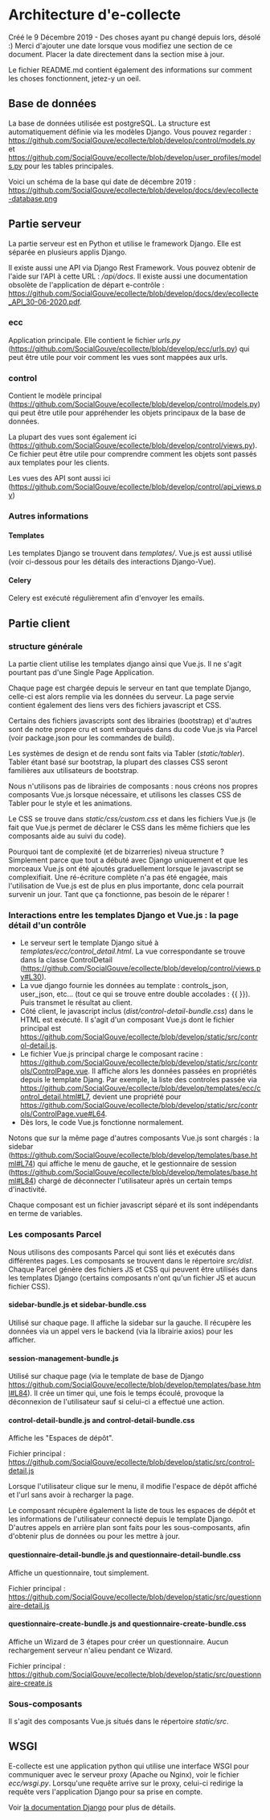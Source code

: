 # Architecture d'e-collecte

Créé le 9 Décembre 2019 - Des choses ayant pu changé depuis lors, désolé :)
Merci d'ajouter une date lorsque vous modifiez une section de ce document. Placer la
date directement dans la section mise à jour.

Le fichier README.md contient également des informations sur comment les choses
fonctionnent, jetez-y un oeil.

## Base de données

La base de données utilisée est postgreSQL. La structure est automatiquement définie via
les modèles Django. Vous pouvez regarder :
https://github.com/SocialGouve/ecollecte/blob/develop/control/models.py et
https://github.com/SocialGouve/ecollecte/blob/develop/user_profiles/models.py pour les
tables principales.

Voici un schéma de la base qui date de décembre 2019 :
https://github.com/SocialGouve/ecollecte/blob/develop/docs/dev/ecollecte-database.png

## Partie serveur

La partie serveur est en Python et utilise le framework Django. Elle est séparée en
plusieurs applis Django.

Il existe aussi une API via Django Rest Framework. Vous pouvez obtenir de l'aide sur
l'API à cette URL : */api/docs*. Il existe aussi une documentation obsolète de
l'application de départ e-contrôle :
https://github.com/SocialGouve/ecollecte/blob/develop/docs/dev/ecollecte_API_30-06-2020.pdf.

### ecc

Application principale. Elle contient le fichier *urls.py*
(https://github.com/SocialGouve/ecollecte/blob/develop/ecc/urls.py) qui peut être utile
pour voir comment les vues sont mappées aux urls.

### control

Contient le modèle principal
(https://github.com/SocialGouve/ecollecte/blob/develop/control/models.py) qui peut être
utile pour appréhender les objets principaux de la base de données.

La plupart des vues sont également ici
(https://github.com/SocialGouve/ecollecte/blob/develop/control/views.py). Ce fichier
peut être utile pour comprendre comment les objets sont passés aux templates pour les
clients.

Les vues des API sont aussi ici
(https://github.com/SocialGouve/ecollecte/blob/develop/control/api_views.py)


### Autres informations

#### Templates

Les templates Django se trouvent dans *templates/*. Vue.js est aussi utilisé (voir
ci-dessous pour les détails des interactions Django-Vue).

#### Celery

Celery est exécuté régulièrement afin d'envoyer les emails.


## Partie client

### structure générale

La partie client utilise les templates django ainsi que Vue.js. Il ne s'agit pourtant
pas d'une Single Page Application.

Chaque page est chargée depuis le serveur en tant que template Django, celle-ci est
alors remplie via les données du serveur. La page servie contient également des liens
vers des fichiers javascript et CSS.

Certains des fichiers javascripts sont des librairies (bootstrap) et d'autres sont de
notre propre cru et sont embarqués dans du code Vue.js via Parcel (voir package.json
pour les commandes de build).

Les systèmes de design et de rendu sont faits via Tabler (*static/tabler*). Tabler étant
basé sur bootstrap, la plupart des classes CSS seront familières aux utilisateurs de
bootstrap.

Nous n'utilisons pas de librairies de composants : nous créons nos propres composants
Vue.js lorsque nécessaire, et utilisons les classes CSS de Tabler pour le style et les
animations.

Le CSS se trouve dans *static/css/custom.css* et dans les fichiers Vue.js (le fait que
Vue.js permet de déclarer le CSS dans les même fichiers que les composants aide au suivi
du code).

Pourquoi tant de complexité (et de bizarreries) niveua structure ? Simplement parce que
tout a débuté avec Django uniquement et que les morceaux Vue.js ont été ajoutés
graduellement lorsque le javascript se complexifiait. Une ré-écriture complète n'a pas
été engagée, mais l'utilisation de Vue.js est de plus en plus importante, donc cela
pourrait survenir un jour. Tant que ça fonctionne, pas besoin de le réparer !


### Interactions entre les templates Django et Vue.js : la page détail d'un contrôle

- Le serveur sert le template Django situé à *templates/ecc/control_detail.html*. La vue
    correspondante se trouve dans la classe ControlDetail
    (https://github.com/SocialGouve/ecollecte/blob/develop/control/views.py#L30).
- La vue django fournie les données au template : controls_json, user_json, etc...
    (tout ce qui se trouve entre double accolades : {{ }}). Puis transmet le résultat
    au client.
- Côté client, le javascript inclus (*dist/control-detail-bundle.css*) dans le HTML est
    exécuté. Il s'agit d'un composant Vue.js dont le fichier principal est
    https://github.com/SocialGouve/ecollecte/blob/develop/static/src/control-detail.js.
- Le fichier Vue.js principal charge le composant racine :
    https://github.com/SocialGouve/ecollecte/blob/develop/static/src/controls/ControlPage.vue.
    Il affiche alors les données passées en propriétés depuis le template Djang. Par
    exemple, la liste des controles passée via
    https://github.com/SocialGouve/ecollecte/blob/develop/templates/ecc/control_detail.html#L7,
    devient une propriété pour
    https://github.com/SocialGouve/ecollecte/blob/develop/static/src/controls/ControlPage.vue#L64.
- Dès lors, le code Vue.js fonctionne normalement.

Notons que sur la même page d'autres composants Vue.js sont chargés : la sidebar
(https://github.com/SocialGouve/ecollecte/blob/develop/templates/base.html#L74) qui
affiche le menu de gauche, et le gestionnaire de session
(https://github.com/SocialGouve/ecollecte/blob/develop/templates/base.html#L84) chargé
de déconnecter l'utilisateur après un certain temps d'inactivité.

Chaque composant est un fichier javascript séparé et ils sont indépendants en terme de
variables.


### Les composants Parcel

Nous utilisons des composants Parcel qui sont liés et exécutés dans différentes pages.
Les composants se trouvent dans le répertoire *src/dist*. Chaque Parcel génère des
fichiers JS et CSS qui peuvent être utilisés dans les templates Django (certains
composants n'ont qu'un fichier JS et aucun fichier CSS).

#### sidebar-bundle.js et sidebar-bundle.css

Utilisé sur chaque page. Il affiche la sidebar sur la gauche. Il récupère les données
via un appel vers le backend (via la librairie axios) pour les afficher.

#### session-management-bundle.js

Utilisé sur chaque page (via le template de base de Django
https://github.com/SocialGouve/ecollecte/blob/develop/templates/base.html#L84). Il crée un
timer qui, une fois le temps écoulé, provoque la déconnexion de l'utilisateur sauf si
celui-ci a effectué une action.

#### control-detail-bundle.js and control-detail-bundle.css

Affiche les "Espaces de dépôt".

Fichier principal :
https://github.com/SocialGouve/ecollecte/blob/develop/static/src/control-detail.js

Lorsque l'utilisateur clique sur le menu, il modifie l'espace de dépôt affiché et l'url
sans avoir à recharger la page.

Le composant récupère également la liste de tous les espaces de dépôt et les
informations de l'utilisateur connecté depuis le template Django. D'autres appels en
arrière plan sont faits pour les sous-composants, afin d'obtenir plus de données ou pour
les mettre à jour.

#### questionnaire-detail-bundle.js and questionnaire-detail-bundle.css

Affiche un questionnaire, tout simplement.

Fichier principal :
https://github.com/SocialGouve/ecollecte/blob/develop/static/src/questionnaire-detail.js

#### questionnaire-create-bundle.js and questionnaire-create-bundle.css

Affiche un Wizard de 3 étapes pour créer un questionnaire. Aucun rechargement serveur
n'alieu pendant ce Wizard.

Fichier principal :
https://github.com/SocialGouve/ecollecte/blob/develop/static/src/questionnaire-create.js


### Sous-composants

Il s'agit des composants Vue.js situés dans le répertoire *static/src*.


## WSGI

E-collecte est une application python qui utilise une interface WSGI pour communiquer
avec le serveur proxy (Apache ou Nginx), voir le fichier *ecc/wsgi.py*.
Lorsqu'une requête arrive sur le proxy, celui-ci redirige la requête vers l'application
Django pour sa prise en compte.

Voir [la documentation Django](https://docs.djangoproject.com/en/2.2/howto/deployment/wsgi/)
pour plus de détails.
